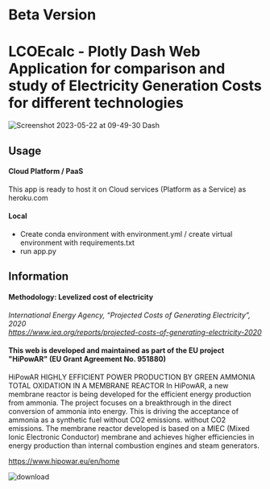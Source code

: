 # Beta Version
# LCOEcalc - Plotly Dash Web Application for comparison and study of Electricity Generation Costs for different technologies


![Screenshot 2023-05-22 at 09-49-30 Dash](https://github.com/fkuschel/LCOEcalc/assets/94350939/a79871b2-ff91-4e9c-8c85-dbd8867227df)

## Usage

#### Cloud Platform / PaaS
This app is ready to host it on Cloud services (Platform as a Service) as heroku.com

#### Local
- Create conda environment with environment.yml / create virtual environment with requirements.txt
- run app.py

## Information

#### Methodology: Levelized cost of electricity
*International Energy Agency, “Projected Costs of Generating Electricity”, 2020 <br>
https://www.iea.org/reports/projected-costs-of-generating-electricity-2020*


#### This web is developed and maintained as part of the EU project "HiPowAR" (EU Grant Agreement No. 951880)
HiPowAR
HIGHLY EFFICIENT POWER PRODUCTION BY GREEN AMMONIA TOTAL OXIDATION IN A MEMBRANE REACTOR
In HiPowAR, a new membrane reactor is being developed for the efficient
energy production from ammonia. The project focuses on
a breakthrough in the direct conversion of ammonia into energy.
This is driving the acceptance of ammonia as a synthetic fuel without CO2 emissions.
without CO2 emissions. The membrane reactor developed
is based on a MIEC (Mixed Ionic Electronic Conductor) membrane and achieves
higher efficiencies in energy production than internal combustion engines and steam generators.

https://www.hipowar.eu/en/home

![download](https://user-images.githubusercontent.com/94350939/219314988-fee9bef7-f29e-4256-a8f6-80418eb16159.png)
